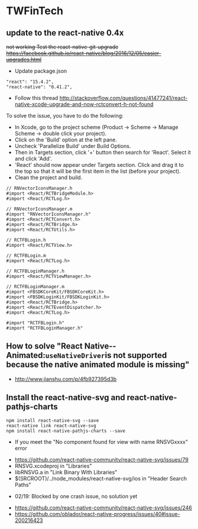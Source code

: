 # TWFinTech

## update to the react-native 0.4x

~~not working
Test the react-native-git-upgrade<br>
https://facebook.github.io/react-native/blog/2016/12/05/easier-upgrades.html~~

- Update package.json
```
"react": "15.4.2",
"react-native": "0.41.2",
```

- Follow this thread 
http://stackoverflow.com/questions/41477241/react-native-xcode-upgrade-and-now-rctconvert-h-not-found

To solve the issue, you have to do the following:

* In Xcode, go to the project scheme (Product -> Scheme -> Manage Scheme -> double click your project).
* Click on the 'Build' option at the left pane.
* Uncheck 'Parallelize Build' under Build Options.
* Then in Targets section, click '+' button then search for 'React'. Select it and click 'Add'.
* 'React' should now appear under Targets section. Click and drag it to the top so that it will be the first item in the list (before your project).
* Clean the project and build.

```
// RNVectorIconsManager.h
#import <React/RCTBridgeModule.h>
#import <React/RCTLog.h>

// RNVectorIconsManager.m
#import "RNVectorIconsManager.h"
#import <React/RCTConvert.h>
#import <React/RCTBridge.h>
#import <React/RCTUtils.h>

// RCTFBLogin.h
#import <React/RCTView.h>

// RCTFBLogin.m
#import <React/RCTLog.h>

// RCTFBLoginManager.h
#import <React/RCTViewManager.h>

// RCTFBLoginManager.m
#import <FBSDKCoreKit/FBSDKCoreKit.h>
#import <FBSDKLoginKit/FBSDKLoginKit.h>
#import <React/RCTBridge.h>
#import <React/RCTEventDispatcher.h>
#import <React/RCTLog.h>

#import "RCTFBLogin.h"
#import "RCTFBLoginManager.h"
```
## How to solve "React Native--Animated:`useNativeDriver`is not supported because the native animated module is missing"
* http://www.jianshu.com/p/4fb927395d3b

## Install the react-native-svg and react-native-pathjs-charts

```
npm install react-native-svg --save
react-native link react-native-svg
npm install react-native-pathjs-charts --save
```

* If you meet the "No component found for view with name RNSVGxxxx" error
- https://github.com/react-native-community/react-native-svg/issues/79
- RNSVG.xcodeproj in "Libraries"
- libRNSVG.a in "Link Binary With Libraries"
- $(SRCROOT)/../node_modules/react-native-svg/ios in "Header Search Paths"

* 02/19: Blocked by one crash issue, no solution yet
- https://github.com/react-native-community/react-native-svg/issues/246
- https://github.com/oblador/react-native-progress/issues/40#issue-200216423


